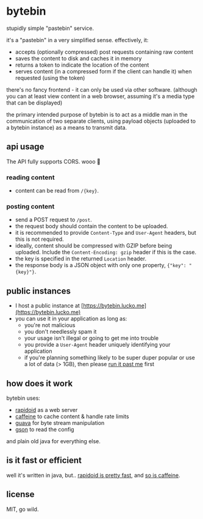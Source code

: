 # bytebin
stupidly simple "pastebin" service.

it's a "pastebin" in a very simplified sense. effectively, it:

* accepts (optionally compressed) post requests containing raw content
* saves the content to disk and caches it in memory
* returns a token to indicate the location of the content
* serves content (in a compressed form if the client can handle it) when requested (using the token)

there's no fancy frontend - it can only be used via other software. (although you can at least view content in a web browser, assuming it's a media type that can be displayed)

the primary intended purpose of bytebin is to act as a middle man in the communication of two separate clients, using payload objects (uploaded to a bytebin instance) as a means to transmit data.

## api usage

The API fully supports CORS. wooo :tada:

### reading content
* content can be read from `/{key}`.

### posting content
* send a POST request to `/post`.
* the request body should contain the content to be uploaded.
* it is recommended to provide `Content-Type` and `User-Agent` headers, but this is not required.
* ideally, content should be compressed with GZIP before being uploaded. Include the `Content-Encoding: gzip` header if this is the case.
* the key is specified in the returned `Location` header.
* the response body is a JSON object with only one property, `{"key": "{key}"}`.

## public instances

* I host a public instance at [https://bytebin.lucko.me](https://bytebin.lucko.me)
* you can use it in your application as long as:
  * you're not malicious
  * you don't needlessly spam it
  * your usage isn't illegal or going to get me into trouble
  * you provide a `User-Agent` header uniquely identifying your application
  * if you're planning something likely to be super duper popular or use a lot of data (> 1GB), then please [run it past me](https://lucko.me/) first

## how does it work

bytebin uses:

* [rapidoid](https://www.rapidoid.org/) as a web server
* [caffeine](https://github.com/ben-manes/caffeine) to cache content & handle rate limits
* [guava](https://github.com/google/guava) for byte stream manipulation
* [gson](https://github.com/google/gson) to read the config

and plain old java for everything else.

## is it fast or efficient

well it's written in java, but.. [rapidoid is pretty fast](https://www.techempower.com/benchmarks/#section=data-r15&hw=ph&test=plaintext&a=2), and [so is caffeine](https://github.com/ben-manes/caffeine/wiki/Benchmarks).

## license
MIT, go wild.
